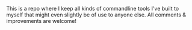 This is a repo where I keep all kinds of commandline tools I've built to myself that might even slightly be of use to anyone else. All comments & improvements are welcome!
